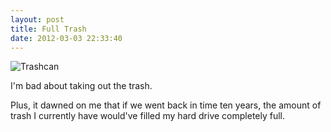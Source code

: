 ```yaml
---
layout: post
title: Full Trash
date: 2012-03-03 22:33:40
---
```

![Trashcan](http://www.jasonheppler.org/images/trash.png "Trashcan")

I'm bad about taking out the trash. 

Plus, it dawned on me that if we went back in time ten years, the amount of trash I currently have would've filled my hard drive completely full.